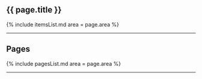 ## {{ page.title }}

{% include itemsList.md area = page.area %}

---
## Pages

{% include pagesList.md area = page.area %}

---
